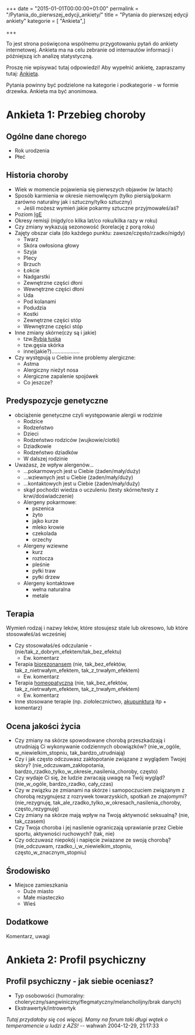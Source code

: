 +++
date = "2015-01-01T00:00:00+01:00"
permalink = "/Pytania_do_pierwszej_edycji_ankiety/"
title = "Pytania do pierwszej edycji ankiety"
kategorie = [ "Ankieta",]

+++

To jest strona poświęcona wspólnemu przygotowaniu pytań do ankiety internetowej. Ankieta ma na celu zebranie od internautów informacji i późniejszą ich analizę statystyczną.

Proszę nie wpisywać tutaj odpowiedzi!
Aby wypełnić ankietę, zapraszamy tutaj: [Ankieta](/atopedia/Ankieta "wikilink").

Pytania powinny być podzielone na kategorie i podkategorie - w formie drzewka. Ankieta ma być anonimowa.

Ankieta 1: Przebieg choroby
===========================

Ogólne dane chorego
-------------------

-   Rok urodzenia
-   Płeć

Historia choroby
----------------

-   Wiek w momencie pojawienia się pierwszych objawów (w latach)
-   Sposób karmienia w okresie niemowlęcym (tylko piersią/pokarm zarówno naturalny jak i sztuczny/tylko sztuczny)
    -   Jeśli możesz wymień jakie pokarmy sztuczne przyjmowałeś/aś?
-   Poziom [IgE](/atopedia/IgE "wikilink")
-   Okresy remisji (nigdy/co kilka lat/co roku/kilka razy w roku)
-   Czy zmiany wykazują sezonowość (korelację z porą roku)
-   Zajęty obszar ciała (do każdego punktu: zawsze/często/rzadko/nigdy)
    -   Twarz
    -   Skóra owłosiona głowy
    -   Szyja
    -   Plecy
    -   Brzuch
    -   Łokcie
    -   Nadgarstki
    -   Zewnętrzne części dłoni
    -   Wewnętrzne części dłoni
    -   Uda
    -   Pod kolanami
    -   Podudzia
    -   Kostki
    -   Zewnętrzne części stóp
    -   Wewnętrzne części stóp
-   Inne zmiany skórne(czy są i jakie)
    -   tzw.[Rybia łuska](/atopedia/Rybia_łuska "wikilink")
    -   tzw.gęsia skórka
    -   inne(jakie?)...................
-   Czy występują u Ciebie inne problemy alergiczne:
    -   Astma
    -   Alergiczny nieżyt nosa
    -   Alergiczne zapalenie spojówek
    -   Co jeszcze?

Predyspozycje genetyczne
------------------------

-   obciążenie genetyczne czyli występowanie alergii w rodzinie
    -   Rodzice
    -   Rodzeństwo
    -   Dzieci
    -   Rodzeństwo rodziców (wujkowie/ciotki)
    -   Dziadkowie
    -   Rodzeństwo dziadków
    -   W dalszej rodzinie
-   Uważasz, że wpływ alergenów...
    -   ...pokarmowych jest u Ciebie (żaden/mały/duży)
    -   ...wziewnych jest u Ciebie (żaden/mały/duży)
    -   ...kontaktowych jest u Ciebie (żaden/mały/duży)
    -   skąd pochodzi wiedza o uczuleniu (testy skórne/testy z krwi/doświadczenie)
    -   Alergeny pokarmowe:
        -   pszenica
        -   żyto
        -   jajko kurze
        -   mleko krowie
        -   czekolada
        -   orzechy
    -   Alergeny wziewne
        -   kurz
        -   roztocza
        -   pleśnie
        -   pyłki traw
        -   pyłki drzew
    -   Alergeny kontaktowe
        -   wełna naturalna
        -   metale

Terapia
-------

Wymień rodzaj i nazwy leków, które stosujesz stale lub okresowo, lub które stosowałeś/aś wcześniej

-   Czy stosowałaś/eś odczulanie - (nie/tak_z_dobrym_efektem/tak_bez_efektu)
    -   Ew. komentarz
-   Terapia [biorezonansem](/atopedia/Biorezonans "wikilink") (nie, tak_bez_efektów, tak_z_nietrwałym_efektem, tak_z_trwałym_efektem)
    -   Ew. komentarz
-   Terapia [homeopatyczna](/atopedia/Homeopatia "wikilink") (nie, tak_bez_efektów, tak_z_nietrwałym_efektem, tak_z_trwałym_efektem)
    -   Ew. komentarz
-   Inne stosowane terapie (np. ziołolecznictwo, [akupunktura](/atopedia/Akupunktura "wikilink") itp + komentarz)

Ocena jakości życia
-------------------

-   Czy zmiany na skórze spowodowane chorobą przeszkadzają i utrudniają Ci wykonywanie codziennych obowiązków? (nie_w_ogóle, w_niewielkim_stopniu, tak_bardzo_utrudniają)
-   Czy i jak często odczuwasz zakłopotanie związane z wyglądem Twojej skóry? (nie_odczuwam_zakłopotania, bardzo_rzadko_tylko_w_okresie_nasilenia_choroby, często)
-   Czy wydaje Ci się, że ludzie zwracają uwagę na Twój wygląd? (nie_w_ogóle, bardzo_rzadko, cały_czas)
-   Czy w związku ze zmianami na skórze i samopoczuciem związanym z chorobą rezygnujesz z rozrywek towarzyskich, spotkań ze znajomymi? (nie_rezygnuję, tak_ale_rzadko_tylko_w_okresach_nasilenia_choroby, często_rezygnuję)
-   Czy zmiany na skórze mają wpływ na Twoją aktywność seksualną? (nie, tak_czasem)
-   Czy Twoja choroba i jej nasilenie ograniczają uprawianie przez Ciebie sportu, aktywności ruchowych? (tak, nie)
-   Czy odczuwasz niepokój i napięcie zwiazane ze swoją chorobą? (nie_odczuwam, rzadko_i_w_niewielkim_stopniu, często_w_znacznym_stopniu)

Środowisko
----------

-   Miejsce zamieszkania
    -   Duże miasto
    -   Małe miasteczko
    -   Wieś

Dodatkowe
---------

Komentarz, uwagi

Ankieta 2: Profil psychiczny
============================

Profil psychiczny - jak siebie oceniasz?
----------------------------------------

-   Typ osobowości (humoralny: choleryczny/sangwiniczny/flegmatyczny/melancholijny/brak danych)
-   Ekstrawertyk/introwertyk

*Tutaj przydałoby się coś więcej. Mamy na forum taki długi wątek o temperamencie u ludzi z AZS!* -- wahwah 2004-12-29, 21:17:33
